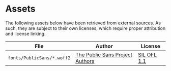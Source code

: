 # Assets

The following assets below have been retrieved from external sources. As such, they are subject to their own licenses, which require proper attribution and license linking.

| File                       | Author                            | License                                           |
| -------------------------- | --------------------------------- | ------------------------------------------------- |
| `fonts/PublicSans/*.woff2` | [The Public Sans Project Authors] | [SIL OFL 1.1](./src/lib/fonts/PublicSans/OFL.txt) |

[The Public Sans Project Authors]: https://github.com/uswds/public-sans
